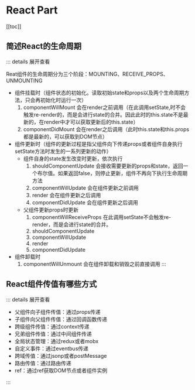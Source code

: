 # React Part
[[toc]]
## 简述React的生命周期
::: details 展开查看 <Badge type="tip" text="primary" />

Reat组件的生命周期分为三个阶段：MOUNTING、RECEIVE_PROPS、UNMOUNTING
- 组件挂载时（组件状态的初始化。读取初始state和props以及两个生命周期方法，只会再初始化时运行一次）
    1. componentWillMount 会在render之前调用（在此调用setState,时不会触发re-render的，而是会进行state的合并。因此此时的this.state不是最新的，在render中才可以获取更新后的this.state）
    2. componentDidMount 会在render之后调用（此时this.state和this.props都是最新的，可以获取到DOM节点）
- 组件更新时（组件的更新过程是指父组件向下传递props或者组件自身执行setState方法时发生的一系列更新的动作）
    - 组件自身的state发生改变时更新，依次执行
        1. shouldComponentUpdate 会接收需要更新的props和state，返回一个布尔值。如果返回false，则停止更新，组件不再向下执行生命周期方法
        2. componentWillUpdate 会在组件更新之前调用
        3. render 会在组件更新之后调用
        4. componentDidUpdate 会在组件更新之后调用
    - 父组件更新props时更新
        1. componentWillReceiveProps 在此调用setState不会触发re-render，而是会进行state的合并。
        2. shouldComponentUpdate
        3. componentWillUpdate
        4. render
        5. componentDidUpdate
- 组件卸载时
    1. componentWillUnmount 会在组件卸载和销毁之前直接调用
:::
## React组件传值有哪些方式
::: details 展开查看 <Badge type="tip" text="primary" />
- 父组件向子组件传值：通过props传递
- 子组件向父组件传值：通过回调函数传递
- 跨级组件传值：通过context传递
- 兄弟组件传值：通过中间组件传递
- 全局状态管理：通过redux或者mobx
- 自定义事件：通过eventbus传递
- 跨域传值：通过jsonp或者postMessage
- 路由传值：通过路由传递
- ref：通过ref获取DOM节点或者组件实例

:::